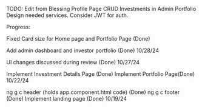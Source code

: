 TODO:
Edit from Blessing
Profile Page
CRUD Investments in Admin Portfolio
Design needed services.
Consider JWT for auth.

Progress:

Fixed Card size for Home page and Portfolio Page (Done)

Add admin dashboard and investor portfolio (Done)
10/28/24

UI changes discussed during review (Done)
10/27/24

Implement Investment Details Page (Done)
Implement Portfolio Page(Done)
10/22/24

ng g c header (holds app.component.html code) (Done)
ng g c footer (Done)
Implement landing page (Done)
10/19/24

